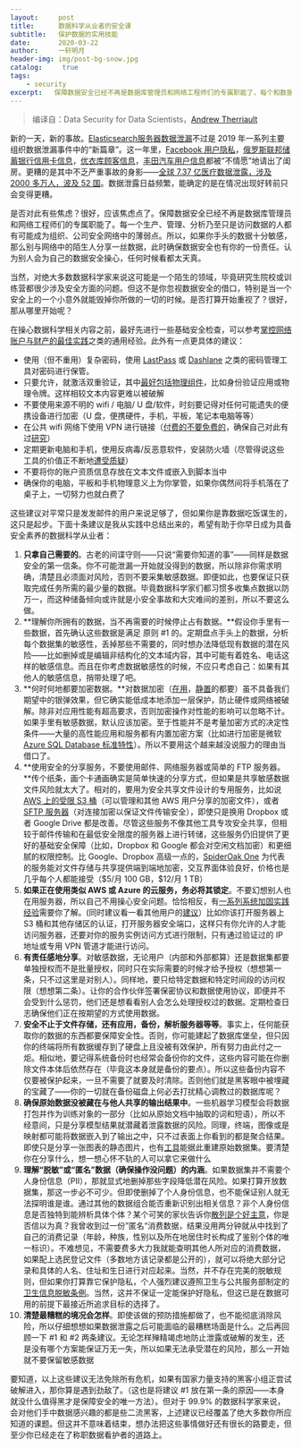 ```yaml
---
layout:		post
title:  	数据科学从业者的安全课
subtitle:   保护数据的实用技能
date:       2020-03-22
author:     一轩明月
header-img: img/post-bg-snow.jpg
catalog: 	 true
tags:
    - security
excerpt:   保障数据安全已经不再是数据库管理员和网络工程师们的专属职能了，每个和数据有关系的人都有可能是信息安全网络中的薄弱点，本文结合一般网络安全实践，进一步向数据科学从业者提供了十条数据安全建议。
---
```


> 编译自：Data Security for Data Scientists，[Andrew Therriault](https://medium.com/@andrew.therriault?source=post_page-----2f1fcd8c261b----------------------)

新的一天，新的事故。[Elasticsearch服务器数据泄漏](https://www.leiphone.com/news/201912/m4nT35S6zEJ7Mptv.html)不过是 2019 年一系列主要组织数据泄漏事件中的“新篇章”。这一年里，[Facebook 用户隐私](https://www.freebuf.com/news/221626.html)，[俄罗斯联邦储蓄银行信用卡信息](https://www.zdnet.com/article/russias-sberbank-investigates-credit-card-data-leak/)，[优衣库顾客信息](http://www.bjnews.com.cn/feature/2019/05/14/578836.html)，[丰田汽车用户信息](https://tech.sina.com.cn/i/2019-04-01/doc-ihsxncvh7398707.shtml)都被“不情愿”地请出了闺房。更糟的是其中不乏严重事故的身影——[全球 7.37 亿医疗数据泄露，涉及 2000 多万人，波及 52 国](https://www.infoq.cn/article/8VZ8aVetNvRQ2VCmHl4u)。数据泄露日益频繁，能确定的是在情况出现好转前只会变得更糟。

是否对此有些焦虑？很好，应该焦虑点了。保障数据安全已经不再是数据库管理员和网络工程师们的专属职能了。每一个生产、管理、分析乃至只是访问数据的人都有可能成为组织、公司安全网络中的薄弱点。所以，如果你手头的数据十分敏感，那么别与网络中的陌生人分享一丝数据，此时确保数据安全也有你的一份责任。认为别人会为自己的数据安全操心，任何时候看都太天真。

当然，对绝大多数数据科学家来说这可能是一个陌生的领域，毕竟研究生院校或训练营都很少涉及安全方面的问题。但这不是你忽视数据安全的借口，特别是当一个安全上的一个小意外就能毁掉你所做的一切的时候。是否打算开始重视了？很好，那从哪里开始呢？

在操心数据科学相关内容之前，最好先进行一些基础安全检查，可以参考[掌控网络账户与财产的最佳实践](https://security.berkeley.edu/resources/best-practices-how-to-articles/top-10-secure-computing-tips)之类的通用经验。此外有一点更具体的建议：

- 使用（但不重用）复杂密码，使用 [LastPass](http://lastpass.com/) 或 [Dashlane](http://dashlane.com/) 之类的密码管理工具对密码进行保管。
- 只要允许，就激活双重验证，其中[最好包括物理组件](https://medium.com/@msager/basic-personal-security-for-progressives-a-primer-e4babe419fcc)，比如身份验证应用或物理令牌。这样相较文本内容更难以被破解
- 不要使用来源不明的 wifi / 电脑/ U 盘/软件，时刻要记得对任何可能遗失的便携设备进行加密（U 盘，便携硬件，手机，平板，笔记本电脑等等）
- 在公共 wifi 网络下使用 VPN 进行链接（[付费的不要免费的](http://lifehacker.com/5940565/why-you-should-start-using-a-vpn-and-how-to-choose-the-best-one-for-your-needs)，确保自己对此有过[研究](http://lifehacker.com/5935863/five-best-vpn-service-providers)）
- 定期更新电脑和手机，使用反病毒/反恶意软件，安装防火墙（尽管得说这些工具的价值正不断地[遭受质疑](https://www.csoonline.com/article/3146996/malware-vulnerabilities/is-antivirus-software-dead-at-last.html)）
- 不要将你的账户资质信息存放在文本文件或嵌入到脚本当中
- 确保你的电脑，平板和手机物理意义上为你掌管，如果你偶然间将手机落在了桌子上，一切努力也就白费了

这些建议对平常只是发发邮件的用户来说足够了，但如果你是靠数据吃饭谋生的，这只是起步。下面十条建议是我从实践中总结出来的，希望有助于你早日成为具备安全素养的数据科学从业者：

1. **只拿自己需要的**。古老的间谍守则——只说“需要你知道的事”——同样是数据安全的第一信条。你不可能泄漏一开始就没得到的数据，所以除非你需求明确，清楚且必须面对风险，否则不要采集敏感数据。即便如此，也要保证只获取完成任务所需的最少量的数据。毕竟数据科学家们都习惯多收集点数据以防万一，而这种储备倾向或许就是小安全事故和大灾难间的差别，所以不要这么做。
2. **理解你所拥有的数据，当不再需要的时候停止占有数据。**假设你手里有一些数据，首先确认这些数据是满足 原则 #1 的。定期盘点手头上的数据，分析每个数据集的敏感性，丢掉那些不需要的，同时想办法降低现有数据的潜在风险——比如删掉或是编辑非结构化的文本域内容，其中可能有着姓名、电话这样的敏感信息。而且在你考虑数据敏感性的时候，不应只考虑自己：如果有其他人的敏感信息，捎带处理了吧。
3. **何时何地都要加密数据。**对数据加密（[在用](https://www.techopedia.com/definition/32266/data-in-motion)，[静置](https://en.wikipedia.org/wiki/Data_at_rest)的都要）虽不具备我们期望中的银弹效果，但它确实能低成本地添加一层保护，防止硬件或网络被破解。除非对应用性能有超高要求，否则加密操作对性能的影响可以忽略不计。如果手里有敏感数据，默认应该加密。至于性能并不是考量加密方式的决定性条件——大量的高性能应用和服务都有内置加密方案（比如进行加密是微软 [Azure SQL Database 标准特性](https://docs.microsoft.com/en-us/sql/relational-databases/security/encryption/always-encrypted-database-engine)）。所以不要用这个越来越没说服力的理由当借口了。
4. **使用安全的分享服务，不要使用邮件、网络服务器或简单的 FTP 服务器。**传个纸条，画个卡通画确实是简单快速的分享方式，但如果是共享敏感数据文件风险就太大了。相对的，要用为安全共享文件设计的专用服务，比如说 [AWS 上的受限 S3 桶](http://docs.aws.amazon.com/AmazonS3/latest/dev/s3-access-control.html)（可以管理和其他 AWS 用户分享的加密文件），或者 [SFTP 服务器](https://en.wikipedia.org/wiki/SSH_File_Transfer_Protocol#SFTP_server)（对连接加密以保证文件传输安全），即使只是换用 Dropbox 或者 Google Drive 都是改善。尽管这些服务不像其他工具专攻安全共享，但相较于邮件传输和在最低安全限度的服务器上进行转储，这些服务仍旧提供了更好的基础安全保障（比如，Dropbox 和 Google 都会对空闲文档加密）和更细腻的权限控制。比 Google、Dropbox 高级一点的，[SpiderOak One](https://spideroak.com/one/) 为代表的服务能对文件存储与共享提供端到端地加密，交互界面体验良好，价格也是几乎每个人都能接受（\$5/月 100 GB，\$12/月 1 TB）
5. **如果正在使用类似 AWS 或 Azure 的云服务，务必将其锁定**。不要幻想别人也在用服务器，所以自己不用操心安全问题。恰恰相反，有[一系列系统加固实践经验](http://docs.aws.amazon.com/IAM/latest/UserGuide/best-practices.html)需要你了解。(同时建议看一看其他用户的[建议](https://www.botmetric.com/blog/aws-cloud-security-best-practices-you-must-know/?doing_wp_cron=1504981384.0727748870849609375000)）比如你该打开服务器上 S3 桶和其他存储区的认证，打开服务器安全端口，这样只有你允许的人才能访问服务器，还要对你的服务实例访问方式进行限制，只有通过验证过的 IP 地址或专用 VPN 管道才能进行访问。
6. **有责任感地分享**。对敏感数据，无论用户（内部和外部都算）还是数据集都要单独授权而不是批量授权，同时只在实际需要的时候才给予授权（想想第一条，只不过这里是对别人）。同样地，要只给特定数据和特定时间段的访问权限（想想第二条）。让你的合作伙伴签署保密协议和数据使用协议，即便并不会受到什么惩罚，他们还是想看看别人会怎么处理授权过的数据。定期检查日志确保他们正在按期望的方式使用数据。
7. **安全不止于文件存储，还有应用，备份，解析服务器等等**。事实上，任何能获取你的数据的东西都要保障安全性。否则，你可能建起了数据库堡垒，但只因你的终端将所有数据缓存到了硬盘上且没被有效保护，所有努力由此付之一炬。相似地，要记得系统备份时也经常会备份你的文件，这些内容可能在你删除文件本体后依然存在（毕竟这本身就是备份的要点）。所以这些备份内容不仅要被保护起来，一旦不需要了就要及时清除。否则他们就是黑客眼中被埋藏的宝藏了——你的一切就在备份磁盘上何必去打扰精心调教过的数据库呢？
8. **确保原始数据没被藏在与他人共享的输出结果中**。一些机器学习模型会将数据打包并作为训练对象的一部分（比如从原始文档中抽取的词和短语），所以不经意间，只是分享模型结果就潜藏着泄露数据的风险。同理，终端，图像或是映射都可能将数据嵌入到了输出之中，只不过表面上你看到的都是聚合结果。即使只是分享一张图表的静态图片，也有[工具](http://datathief.org/)能据此重建原始数据集。要清楚你在分享什么，想一想心怀不轨的人可以拿它来做什么
9. **理解“脱敏”或“匿名”数据（确保操作没问题）的内涵**。如果数据集并不需要个人身份信息（PII），那就显式地删掉那些字段降低潜在风险。如果打算开放数据集，那这一步必不可少。但即使删掉了个人身份信息，也不能保证别人就无法探明谁是谁。通过其他的数据组合能否重新识别出相关信息？非个人身份信息是否独特到能辨析具体个体？某个可笑的家伙告诉你[散列是个好主意](https://www.ftc.gov/news-events/blogs/techftc/2012/04/does-hashing-make-data-anonymous)，你是否信以为真？我曾收到过一份”匿名“消费数据，结果没用两分钟就从中找到了自己的消费记录（年龄，种族，性别以及所在地居住时长构成了鉴别个体的唯一标识）。不难想见，不需要费多大力我就能查明其他人所对应的消费数据，如果配上选民登记文件（多数地方该记录都是公开的），就可以将绝大部分记录和具体的人名、住址和生日进行对应起来。当然，并不存在完美的脱敏规则，但如果你打算靠它保护隐私，个人强烈建议遵照卫生与公共服务部制定的[卫生信息脱敏条例](https://www.hhs.gov/hipaa/for-professionals/privacy/special-topics/de-identification/index.html)。当然，这并不保证一定能保护好隐私，但这已是在数据可用的前提下最接近所追求目标的选择了。
10. **清楚最糟糕的境况会怎样**。即使该做的预防措施都做了，也不能彻底消除风险，所以仔细想想如果数据泄露之后可能面临的最糟糕场面是什么。之后再回顾一下 #1 和 #2 两条建议。无论怎样殚精竭虑地防止泄露或破解的发生，还是没有哪个方案能保证万无一失，所以如果无法承受潜在的风险，那么一开始就不要保留敏感数据

要知道，以上这些建议无法免除所有危机，如果有国家力量支持的黑客小组正尝试破解进入，那你算是遇到劲敌了。（这也是将建议 #1 放在第一条的原因——本身就没什么值得黑才是保障安全的唯一方法）。但对于 99.9% 的数据科学家来说，会对他们手中数据感兴趣的都是些二流黑客，上述建议已经覆盖了绝大多数你所应知道的课题。但这并不意味着结束，想办法把这些事情做好还有很长的路要走，但至少你已经走在了称职数据看护者的道路上。